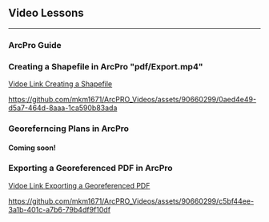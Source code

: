 ## Video Lessons

---

### ArcPro Guide


### Creating a Shapefile in ArcPro "pdf/Export.mp4" 
[Vidoe Link Creating a Shapefile](/pdf/Export.mp4)


https://github.com/mkm1671/ArcPRO_Videos/assets/90660299/0aed4e49-d5a7-464d-8aaa-1ca590b83ada

### Georeferncing Plans in ArcPro 

#### Coming soon! 

### Exporting a Georeferenced PDF in ArcPro 

[Vidoe Link Exporting a Georeferenced PDF](/pdf/Export.mp4)


https://github.com/mkm1671/ArcPRO_Videos/assets/90660299/c5bf44ee-3a1b-401c-a7b6-79b4df9f10df



<!-- Remove above link if you don't want to attibute -->

